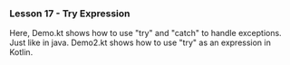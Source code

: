 ### Lesson 17 - Try Expression

Here, Demo.kt shows how to use "try" and "catch" to handle exceptions. Just like in java.
Demo2.kt shows how to use "try" as an expression in Kotlin.